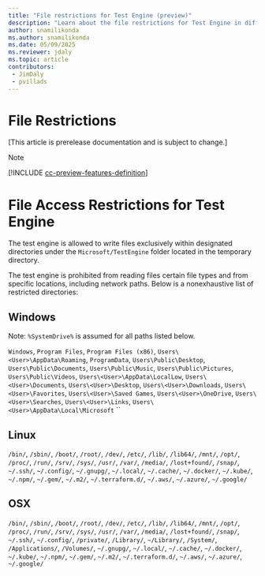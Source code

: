 ```yaml
---
title: "File restrictions for Test Engine (preview)"
description: "Learn about the file restrictions for Test Engine in different operating systems"
author: snamilikonda
ms.author: snamilikonda
ms.date: 05/09/2025
ms.reviewer: jdaly
ms.topic: article
contributors:
 - JimDaly
 - pvillads
---
```


# File Restrictions
[This article is prerelease documentation and is subject to change.]

> [!NOTE]
> [!INCLUDE [cc-preview-features-definition](../includes/cc-preview-features-definition.md)]

# File Access Restrictions for Test Engine
The test engine is allowed to write files exclusively within designated directories under the `Microsoft/TestEngine` folder located in the temporary directory.

The test engine is prohibited from reading files certain file types and from specific locations, including network paths. Below is a nonexhaustive list of restricted directories:

## Windows
Note: `%SystemDrive%` is assumed for all paths listed below.

`Windows`, `Program Files`, `Program Files (x86)`, `Users\<User>\AppData\Roaming`, `ProgramData`, `Users\Public\Desktop`, `Users\Public\Documents`, `Users\Public\Music`, `Users\Public\Pictures`, `Users\Public\Videos`, `Users\<User>\AppData\LocalLow`, `Users\<User>\Documents`, `Users\<User>\Desktop`, `Users\<User>\Downloads`, `Users\<User>\Favorites`, `Users\<User>\Saved Games`, `Users\<User>\OneDrive`, `Users\<User>\Searches`, `Users\<User>\Links`, `Users\<User>\AppData\Local\Microsoft`
``
## Linux
`/bin/`, `/sbin/`, `/boot/`, `/root/`, `/dev/`, `/etc/`, `/lib/`, `/lib64/`, `/mnt/`, `/opt/`, `/proc/`, `/run/`, `/srv/`, `/sys/`, `/usr/`, `/var/`, `/media/`, `/lost+found/`, `/snap/`, `~/.ssh/`, `~/.config/`, `~/.gnupg/`, `~/.local/`, `~/.cache/`, `~/.docker/`, `~/.kube/`, `~/.npm/`, `~/.gem/`, `~/.m2/`, `~/.terraform.d/`, `~/.aws/`, `~/.azure/`, `~/.google/`

## OSX
`/bin/`, `/sbin/`, `/boot/`, `/root/`, `/dev/`, `/etc/`, `/lib/`, `/lib64/`, `/mnt/`, `/opt/`, `/proc/`, `/run/`, `/srv/`, `/sys/`, `/usr/`, `/var/`, `/media/`, `/lost+found/`, `/snap/`, `~/.ssh/`, `~/.config/`, `/private/`, `/Library/`, `~/Library/`, `/System/`, `/Applications/`, `/Volumes/`, `~/.gnupg/`, `~/.local/`, `~/.cache/`, `~/.docker/`, `~/.kube/`, `~/.npm/`, `~/.gem/`, `~/.m2/`, `~/.terraform.d/`, `~/.aws/`, `~/.azure/`, `~/.google/`